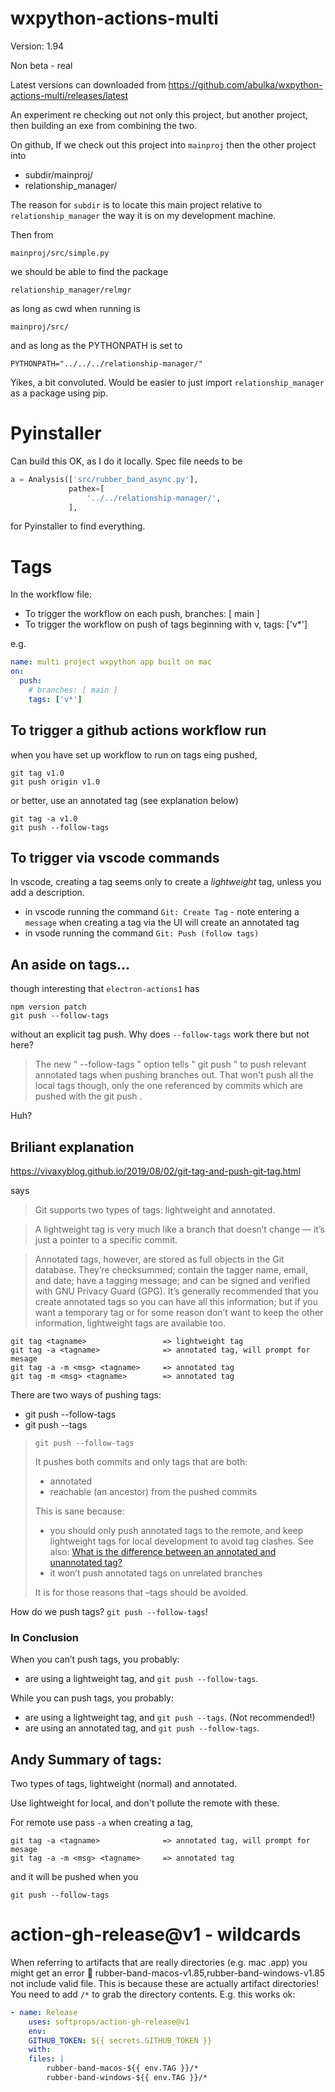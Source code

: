 # wxpython-actions-multi

Version: 1.94

Non beta - real

Latest versions can downloaded from https://github.com/abulka/wxpython-actions-multi/releases/latest

An experiment re checking out not only this project, but another project, then building an exe from combining the two.

On github, If we check out this project into `mainproj` then the other project into 

- subdir/mainproj/
- relationship_manager/

The reason for `subdir` is to locate this main project relative to `relationship_manager` the way it is on my development machine.

Then from 

    mainproj/src/simple.py

we should be able to find the package

    relationship_manager/relmgr

as long as cwd when running is 

    mainproj/src/
    
and as long as the PYTHONPATH is set to

    PYTHONPATH="../../../relationship-manager/"


Yikes, a bit convoluted. Would be easier to just import `relationship_manager` as a package using pip.

# Pyinstaller

Can build this OK, as I do it locally.  Spec file needs to be

```python
a = Analysis(['src/rubber_band_async.py'],
             pathex=[
                 '../../relationship-manager/',
             ], 

```

for Pyinstaller to find everything.

# Tags

In the workflow file:

- To trigger the workflow on each push, branches: [ main ]
- To trigger the workflow on push of tags beginning with v, tags: ['v*']

e.g.

```yml
name: multi project wxpython app built on mac
on:
  push:
    # branches: [ main ]
    tags: ['v*']
```

## To trigger a github actions workflow run

when you have set up workflow to run on tags eing pushed,

    git tag v1.0
    git push origin v1.0

or better, use an annotated tag (see explanation below)

    git tag -a v1.0
    git push --follow-tags

## To trigger via vscode commands
In vscode, creating a tag seems only to create a *lightweight* tag, unless you add a description.

- in vscode running the command `Git: Create Tag` - note entering a `message` when creating a tag via the UI will create an annotated tag
- in vsode running the command `Git: Push (follow tags)` 

## An aside on tags...

though interesting that `electron-actions1` has

    npm version patch
    git push --follow-tags

without an explicit tag push.  Why does `--follow-tags` work there but not here?

> The new " --follow-tags " option tells " git push " to push relevant annotated tags when pushing branches out. That won't push all the local tags though, only the one referenced by commits which are pushed with the git push .

Huh?

## Briliant explanation

https://vivaxyblog.github.io/2019/08/02/git-tag-and-push-git-tag.html

says

> Git supports two types of tags: lightweight and annotated.

> A lightweight tag is very much like a branch that doesn’t change — it’s just a pointer to a specific commit.

> Annotated tags, however, are stored as full objects in the Git database. They’re checksummed; contain the tagger name, email, and date; have a tagging message; and can be signed and verified with GNU Privacy Guard (GPG). It’s generally recommended that you create annotated tags so you can have all this information; but if you want a temporary tag or for some reason don’t want to keep the other information, lightweight tags are available too.

    git tag <tagname>                 => lightweight tag
    git tag -a <tagname>              => annotated tag, will prompt for mesage
    git tag -a -m <msg> <tagname>     => annotated tag
    git tag -m <msg> <tagname>        => annotated tag

There are two ways of pushing tags:

- git push --follow-tags
- git push --tags

> `git push --follow-tags`
> 
> It pushes both commits and only tags that are both:
> 
> *   annotated
> *   reachable (an ancestor) from the pushed commits
> 
> This is sane because:
> 
> *   you should only push annotated tags to the remote, and keep lightweight tags for local development to avoid tag clashes. See also: [What is the difference between an annotated and unannotated tag?](https://stackoverflow.com/questions/11514075/what-is-the-difference-between-an-annotated-and-unannotated-tag)
> *   it won’t push annotated tags on unrelated branches
> 
> It is for those reasons that –tags should be avoided.


How do we push tags? `git push --follow-tags`!

### In Conclusion

When you can’t push tags, you probably:

- are using a lightweight tag, and `git push --follow-tags`.

While you can push tags, you probably:

- are using a lightweight tag, and `git push --tags`. (Not recommended!)
- are using an annotated tag, and `git push --follow-tags`.

## Andy Summary of tags:
Two types of tags, lightweight (normal) and annotated. 

Use lightweight for local, and don't pollute the remote with these.

For remote use pass `-a` when creating a tag, 

    git tag -a <tagname>              => annotated tag, will prompt for mesage
    git tag -a -m <msg> <tagname>     => annotated tag

and it will be pushed when you

    git push --follow-tags


# action-gh-release@v1 - wildcards

When referring to artifacts that are really directories (e.g. mac .app) you might get an error
🤔 rubber-band-macos-v1.85,rubber-band-windows-v1.85 not include valid file. 
This is because these are actually artifact directories! 
You need to add `/*` to grab the directory contents. E.g. this works ok:
```yml
- name: Release
    uses: softprops/action-gh-release@v1
    env:
    GITHUB_TOKEN: ${{ secrets.GITHUB_TOKEN }}
    with:
    files: |
        rubber-band-macos-${{ env.TAG }}/*
        rubber-band-windows-${{ env.TAG }}/*
```
